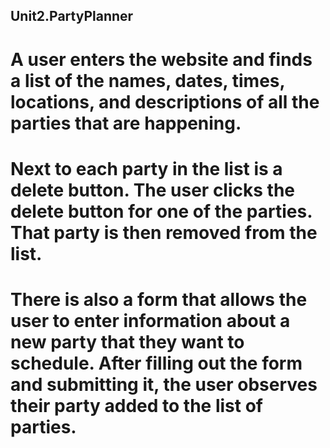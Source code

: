 ## Unit2.PartyPlanner

# A user enters the website and finds a list of the names, dates, times, locations, and descriptions of all the parties that are happening.
# Next to each party in the list is a delete button. The user clicks the delete button for one of the parties. That party is then removed from the list.
# There is also a form that allows the user to enter information about a new party that they want to schedule. After filling out the form and submitting it, the user observes their party added to the list of parties.